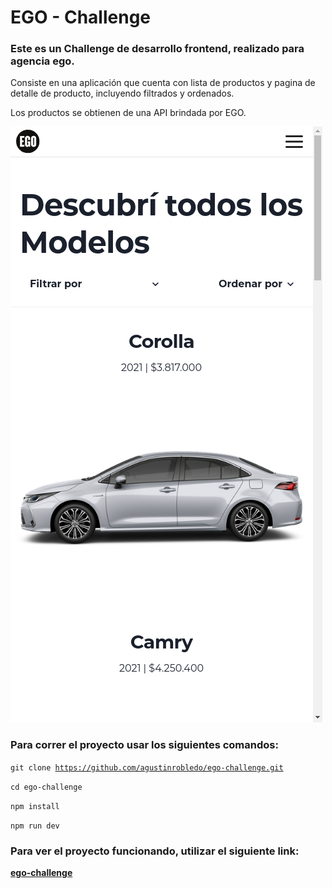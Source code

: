 # EGO - Challenge

### Este es un Challenge de desarrollo frontend, realizado para agencia ego. <br>
Consiste en una aplicación que cuenta con lista de productos y pagina de detalle de producto, incluyendo filtrados y ordenados.

Los productos se obtienen de una API brindada por EGO.

<img src="public/screenshot.png"/> 
<br>

### Para correr el proyecto usar los siguientes comandos: <br>
<code>git clone https://github.com/agustinrobledo/ego-challenge.git </code>

<code>cd ego-challenge </code>

<code>npm install </code>

<code>npm run dev </code>

### Para ver el proyecto funcionando, utilizar el siguiente link:

<a href=#> <strong>ego-challenge</strong> </a>
